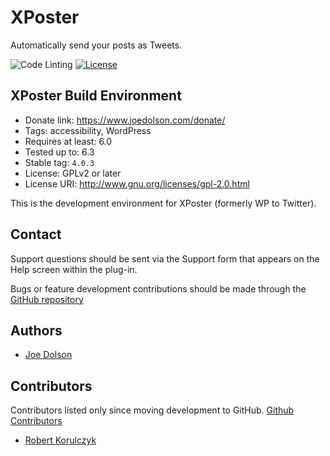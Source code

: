 # XPoster

Automatically send your posts as Tweets.

![Code Linting](https://github.com/joedolson/wp-to-twitter/actions/workflows/main.yml/badge.svg) [![License](https://img.shields.io/badge/license-GPL--2.0%2B-green.svg)](https://www.gnu.org/license/gpl-2.0.html)

## XPoster Build Environment

* Donate link: https://www.joedolson.com/donate/
* Tags: accessibility, WordPress
* Requires at least: 6.0
* Tested up to: 6.3
* Stable tag: `4.0.3`
* License: GPLv2 or later  
* License URI: http://www.gnu.org/licenses/gpl-2.0.html  

This is the development environment for XPoster (formerly WP to Twitter).

## Contact

Support questions should be sent via the Support form that appears on the Help screen within the plug-in.

Bugs or feature development contributions should be made through the [GitHub repository](https://github.com/joedolson/wp-to-twitter/issues)

## Authors 

* [Joe Dolson](https://www.joedolson.com)

## Contributors

Contributors listed only since moving development to GitHub. [Github Contributors](https://github.com/joedolson/wp-to-twitter/graphs/contributors)

* [Robert Korulczyk](https://github.com/rob006)
